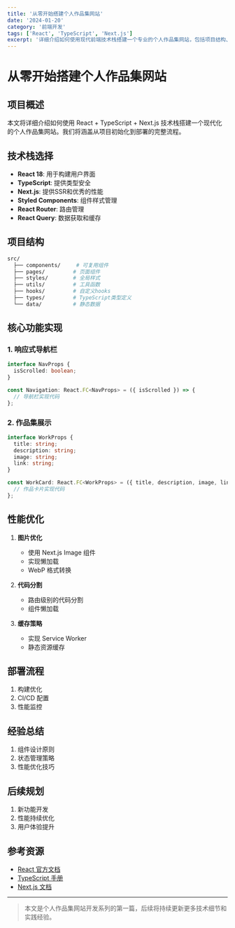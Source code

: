 ```yaml
---
title: '从零开始搭建个人作品集网站'
date: '2024-01-20'
category: '前端开发'
tags: ['React', 'TypeScript', 'Next.js']
excerpt: '详细介绍如何使用现代前端技术栈搭建一个专业的个人作品集网站，包括项目结构、组件设计、性能优化等方面。'
---
```


# 从零开始搭建个人作品集网站

## 项目概述

本文将详细介绍如何使用 React + TypeScript + Next.js 技术栈搭建一个现代化的个人作品集网站。我们将涵盖从项目初始化到部署的完整流程。

## 技术栈选择

- **React 18**: 用于构建用户界面
- **TypeScript**: 提供类型安全
- **Next.js**: 提供SSR和优秀的性能
- **Styled Components**: 组件样式管理
- **React Router**: 路由管理
- **React Query**: 数据获取和缓存

## 项目结构

```bash
src/
  ├── components/     # 可复用组件
  ├── pages/         # 页面组件
  ├── styles/        # 全局样式
  ├── utils/         # 工具函数
  ├── hooks/         # 自定义hooks
  ├── types/         # TypeScript类型定义
  └── data/          # 静态数据
```

## 核心功能实现

### 1. 响应式导航栏

```typescript
interface NavProps {
  isScrolled: boolean;
}

const Navigation: React.FC<NavProps> = ({ isScrolled }) => {
  // 导航栏实现代码
};
```

### 2. 作品集展示

```typescript
interface WorkProps {
  title: string;
  description: string;
  image: string;
  link: string;
}

const WorkCard: React.FC<WorkProps> = ({ title, description, image, link }) => {
  // 作品卡片实现代码
};
```

## 性能优化

1. **图片优化**
   - 使用 Next.js Image 组件
   - 实现懒加载
   - WebP 格式转换

2. **代码分割**
   - 路由级别的代码分割
   - 组件懒加载

3. **缓存策略**
   - 实现 Service Worker
   - 静态资源缓存

## 部署流程

1. 构建优化
2. CI/CD 配置
3. 性能监控

## 经验总结

1. 组件设计原则
2. 状态管理策略
3. 性能优化技巧

## 后续规划

1. 新功能开发
2. 性能持续优化
3. 用户体验提升

## 参考资源

- [React 官方文档](https://reactjs.org/)
- [TypeScript 手册](https://www.typescriptlang.org/)
- [Next.js 文档](https://nextjs.org/docs)

---

> 本文是个人作品集网站开发系列的第一篇，后续将持续更新更多技术细节和实践经验。 